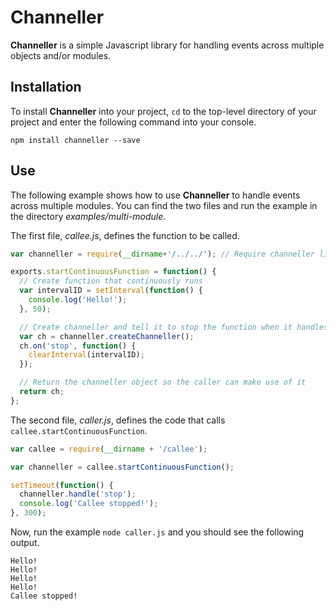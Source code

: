 Channeller
==========

**Channeller** is a simple Javascript library for handling events across multiple objects and/or modules.

Installation
------------

To install **Channeller** into your project, `cd` to the top-level directory of your project and enter the following command into your console.

    npm install channeller --save

Use
---

The following example shows how to use **Channeller** to handle events across multiple modules. You can find the two files and run the example in the directory *examples/multi-module*.

The first file, *callee.js*, defines the function to be called.

```javascript
var channeller = require(__dirname+'/../../'); // Require channeller library

exports.startContinuousFunction = function() {
  // Create function that continuously runs
  var intervalID = setInterval(function() {
    console.log('Hello!'); 
  }, 50);

  // Create channeller and tell it to stop the function when it handles the 'stop' event
  var ch = channeller.createChanneller();
  ch.on('stop', function() {
    clearInterval(intervalID);
  });

  // Return the channeller object so the caller can make use of it
  return ch;
};
```

The second file, *caller.js*, defines the code that calls `callee.startContinuousFunction`.

```javascript
var callee = require(__dirname + '/callee');

var channeller = callee.startContinuousFunction();

setTimeout(function() {
  channeller.handle('stop');
  console.log('Callee stopped!');
}, 300);
```

Now, run the example `node caller.js` and you should see the following output.

    Hello!
    Hello!
    Hello!
    Hello!
    Callee stopped!
